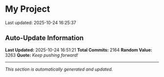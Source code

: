 # My Project


Last updated: 2025-10-24 16:25:37



























































































































































































































































































































































































































































































































































































































































































































































































































































































































































































































































































































































































































































































































































































































































































































































































































































































































































































































































































































































































































































































































































































































































































































































































































































































































































































































































## Auto-Update Information

**Last Updated:** 2025-10-24 16:51:21
**Total Commits:** 2164
**Random Value:** 3263
**Quote:** _Keep pushing forward!_

---
_This section is automatically generated and updated._
